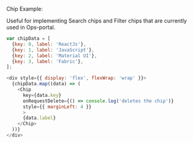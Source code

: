 Chip Example:

Useful for implementing Search chips and Filter chips that are currently used in Ops-portal.

```js
var chipData = [
  {key: 0, label: 'ReactJs'},
  {key: 1, label: 'JavaScript'},
  {key: 2, label: 'Material UI'},
  {key: 3, label: 'Fabric'},
];

<div style={{ display: 'flex', flexWrap: 'wrap' }}>
  {chipData.map((data) => (
    <Chip
      key={data.key}
      onRequestDelete={() => console.log('deletes the chip')}
      style={{ marginLeft: 4 }}
      >
      {data.label}
    </Chip>
  ))}
</div>
```